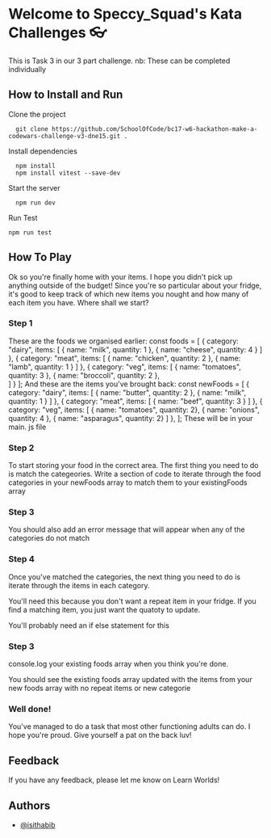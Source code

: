 # Welcome to Speccy_Squad's Kata Challenges :eyeglasses:
This is Task 3 in our 3 part challenge.
nb: These can be completed individually
## How to Install and Run
Clone the project
```
  git clone https://github.com/SchoolOfCode/bc17-w6-hackathon-make-a-codewars-challenge-v3-dne15.git .
```
Install dependencies
```
  npm install
  npm install vitest --save-dev
```
Start the server
```
  npm run dev
```
Run Test
```
npm run test
```
## How To Play
Ok so you're finally home with your items. I hope you didn't pick up anything outside of the budget! Since you're so particular about your fridge, it's good to keep track of which new items you nought and how many of each item you have.
Where shall we start?
### Step 1
These are the foods we organised earlier:
const foods = [
    {
      category: "dairy",
      items: [
        { name: "milk", quantity: 1 },
        { name: "cheese", quantity: 4 }
      ]
    },
    {
      category: "meat",
      items: [
        { name: "chicken", quantity: 2 },
        { name: "lamb", quantity: 1 }
      ]
    },
    {
      category: "veg",
      items: [
        { name: "tomatoes", quantity: 3 },
        { name: "broccoli", quantity: 2 },       
      ]
    }
  ];
And these are the items you've brought back:
const newFoods = [
    {
      category: "dairy",
      items: [
        { name: "butter", quantity: 2 },
        { name: "milk", quantity: 1 }
      ]
    },
    {
      category: "meat",
      items: [
        { name: "beef", quantity: 3 }
      ]
    },
    {
      category: "veg",
      items: [
        { name: "tomatoes", quantity: 2},
        { name: "onions", quantity: 4 },
        { name: "asparagus", quantity: 2}
      ]
    },
  ];
These will be in your main. js file
### Step 2
To start storing your food in the correct area. The first thing you need to do is match the categeories.
Write a section of code to iterate through the food categories in your newFoods array to match them to your existingFoods array
### Step 3
You should also add an error message that will appear when any of the categories do not match
### Step 4
Once you've matched the categories, the next thing you need to do is iterate through the items in each category.

You'll need this because you don't want a repeat item in your fridge. If you find a matching item, you just want the quatoty to update.

You'll probably need an if else statement for this
### Step 3
console.log your existing foods array when you think you're done.

You should see the existing foods array updated with the items from your new foods array with no repeat items or new categorie

### Well done!
You've managed to do a task that most other functioning adults can do. I hope you're proud. Give yourself a pat on the back luv!
## Feedback
If you have any feedback, please let me know on Learn Worlds!
## Authors
- [@isithabib](https://www.github.com/isithabib)